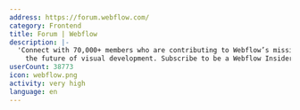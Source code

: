 ```yaml
---
address: https://forum.webflow.com/
category: Frontend
title: Forum | Webflow
description: |-
  'Connect with 70,000+ members who are contributing to Webflow’s mission and building
    the future of visual development. Subscribe to be a Webflow Insider: Webflow.com/community'
userCount: 38773
icon: webflow.png
activity: very high
language: en
---
```


